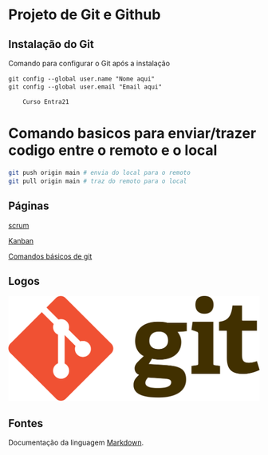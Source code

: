 # Projeto de Git e Github

## Instalação do Git

Comando para configurar o Git após a instalação

```
git config --global user.name "Nome aqui"
git config --global user.email "Email aqui"
```


```
    Curso Entra21
```


# Comando basicos para enviar/trazer codigo entre o remoto e o local

```bash
git push origin main # envia do local para o remoto
git pull origin main # traz do remoto para o local
```

## Páginas

[scrum](scrum.md)

[Kanban](kanban.md)

[Comandos básicos de git](comandos_básicos.md)



## Logos

![Imagem da logo Git](imagens/git.png)



## Fontes

Documentação da linguagem [Markdown](https://docs.github.com/pt/get-started/writing-on-github/getting-started-with-writing-and-formatting-on-github/basic-writing-and-formatting-syntax).